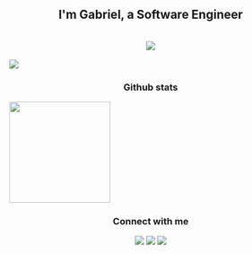 <h2 align="center" color="#fff">I'm <strong color="#00ADD8"> Gabriel</strong>, a Software Engineer</h2>

<br>

<div align="center"> 
  <img align="center" src="https://skillicons.dev/icons?i=go,python,java,aws,gcp,docker&theme=dark" />
</div>

<br>

<div style="display: inline-block;" align="center">
  <img src="https://github.com/francoggm/francoggm/assets/82771295/1aefc480-b8eb-47de-8633-343c2d5de11e" />
</div>

<h3 align="center">Github stats</h3>
<div style="display: inline-block;" align="center">
  <img height="180em" align="center" src="https://github-readme-stats.vercel.app/api/top-langs/?username=francoggm&layout=compact&langs_count=10&theme=dracula"/>
</div>

<br>

<h3 align="center">Connect with me</h3>
<p align="center">
 <a href="discordapp.com/users/frango#0976" target="_blank"><img src="https://img.shields.io/badge/Discord-7289DA?style=for-the-badge&logo=discord&logoColor=white" target="_blank"></a> 
 <a href = "mailto:francogm77@hotmail.com"><img src="https://img.shields.io/badge/-Gmail-%23333?style=for-the-badge&logo=gmail&logoColor=white" target="_blank"></a>
 <a href="https://www.linkedin.com/in/francoggm/" target="_blank"><img src="https://img.shields.io/badge/-LinkedIn-%230077B5?style=for-the-badge&logo=linkedin&logoColor=white" target="_blank"></a> 
</p>

  



